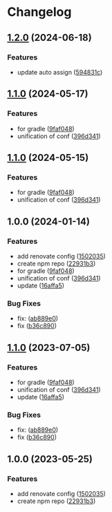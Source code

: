 # Changelog

## [1.2.0](https://github.com/shiron-dev/renovate-config/compare/v1.1.0...v1.2.0) (2024-06-18)


### Features

* update auto assign ([594831c](https://github.com/shiron-dev/renovate-config/commit/594831c334bce1280d084d9eaee4882d61cb20ad))

## [1.1.0](https://github.com/shiron-dev/renovate-config/compare/v1.0.0...v1.1.0) (2024-05-17)


### Features

* for gradle ([9faf048](https://github.com/shiron-dev/renovate-config/commit/9faf0482fd3d43d291f14ee65ece9f67156c0bf6))
* unification of conf ([396d341](https://github.com/shiron-dev/renovate-config/commit/396d34181ac1fd21609dcc25652eb6df4a2b6f09))

## [1.1.0](https://github.com/shiron-dev/renovate-config/compare/v1.0.0...v1.1.0) (2024-05-15)


### Features

* for gradle ([9faf048](https://github.com/shiron-dev/renovate-config/commit/9faf0482fd3d43d291f14ee65ece9f67156c0bf6))
* unification of conf ([396d341](https://github.com/shiron-dev/renovate-config/commit/396d34181ac1fd21609dcc25652eb6df4a2b6f09))

## 1.0.0 (2024-01-14)


### Features

* add renovate config ([1502035](https://github.com/shiron-dev/renovate-config/commit/15020354b791314785cf1dd8fe6a6e7fda520c10))
* create npm repo ([22931b3](https://github.com/shiron-dev/renovate-config/commit/22931b39f0a94802103a1cb878a7f71035169b95))
* for gradle ([9faf048](https://github.com/shiron-dev/renovate-config/commit/9faf0482fd3d43d291f14ee65ece9f67156c0bf6))
* unification of conf ([396d341](https://github.com/shiron-dev/renovate-config/commit/396d34181ac1fd21609dcc25652eb6df4a2b6f09))
* update ([16affa5](https://github.com/shiron-dev/renovate-config/commit/16affa5bc239acf7ab2a9743cc38a4af665d3fca))


### Bug Fixes

* fix:  ([ab889e0](https://github.com/shiron-dev/renovate-config/commit/ab889e01865832b98f485dc8db12a6bc68752b96))
* fix ([b36c890](https://github.com/shiron-dev/renovate-config/commit/b36c8909e7f146089aa424d64344ff0bac0e08f4))

## [1.1.0](https://github.com/shiron4710/renovate-config/compare/v1.0.0...v1.1.0) (2023-07-05)


### Features

* for gradle ([9faf048](https://github.com/shiron4710/renovate-config/commit/9faf0482fd3d43d291f14ee65ece9f67156c0bf6))
* unification of conf ([396d341](https://github.com/shiron4710/renovate-config/commit/396d34181ac1fd21609dcc25652eb6df4a2b6f09))
* update ([16affa5](https://github.com/shiron4710/renovate-config/commit/16affa5bc239acf7ab2a9743cc38a4af665d3fca))


### Bug Fixes

* fix:  ([ab889e0](https://github.com/shiron4710/renovate-config/commit/ab889e01865832b98f485dc8db12a6bc68752b96))
* fix ([b36c890](https://github.com/shiron4710/renovate-config/commit/b36c8909e7f146089aa424d64344ff0bac0e08f4))

## 1.0.0 (2023-05-25)


### Features

* add renovate config ([1502035](https://github.com/shiron4710/renovate-config/commit/15020354b791314785cf1dd8fe6a6e7fda520c10))
* create npm repo ([22931b3](https://github.com/shiron4710/renovate-config/commit/22931b39f0a94802103a1cb878a7f71035169b95))
